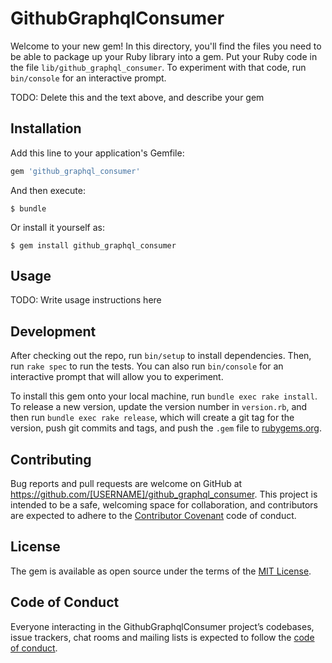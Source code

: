 # GithubGraphqlConsumer

Welcome to your new gem! In this directory, you'll find the files you need to be able to package up your Ruby library into a gem. Put your Ruby code in the file `lib/github_graphql_consumer`. To experiment with that code, run `bin/console` for an interactive prompt.

TODO: Delete this and the text above, and describe your gem

## Installation

Add this line to your application's Gemfile:

```ruby
gem 'github_graphql_consumer'
```

And then execute:

    $ bundle

Or install it yourself as:

    $ gem install github_graphql_consumer

## Usage

TODO: Write usage instructions here

## Development

After checking out the repo, run `bin/setup` to install dependencies. Then, run `rake spec` to run the tests. You can also run `bin/console` for an interactive prompt that will allow you to experiment.

To install this gem onto your local machine, run `bundle exec rake install`. To release a new version, update the version number in `version.rb`, and then run `bundle exec rake release`, which will create a git tag for the version, push git commits and tags, and push the `.gem` file to [rubygems.org](https://rubygems.org).

## Contributing

Bug reports and pull requests are welcome on GitHub at https://github.com/[USERNAME]/github_graphql_consumer. This project is intended to be a safe, welcoming space for collaboration, and contributors are expected to adhere to the [Contributor Covenant](http://contributor-covenant.org) code of conduct.

## License

The gem is available as open source under the terms of the [MIT License](http://opensource.org/licenses/MIT).

## Code of Conduct

Everyone interacting in the GithubGraphqlConsumer project’s codebases, issue trackers, chat rooms and mailing lists is expected to follow the [code of conduct](https://github.com/[USERNAME]/github_graphql_consumer/blob/master/CODE_OF_CONDUCT.md).
